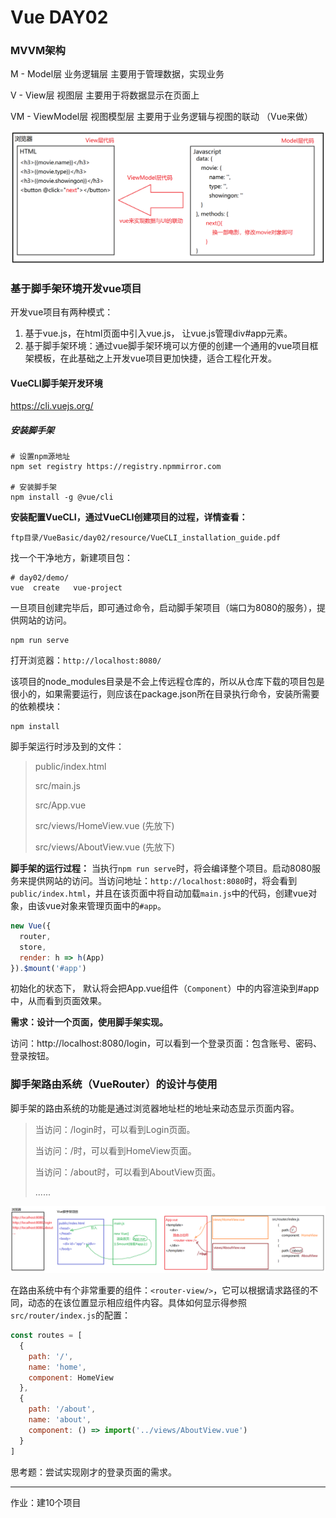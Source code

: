 # Vue DAY02

### MVVM架构

M - Model层    业务逻辑层     主要用于管理数据，实现业务

V - View层     视图层                主要用于将数据显示在页面上

VM -  ViewModel层   视图模型层          主要用于业务逻辑与视图的联动 （Vue来做）

![1685324464410](../../day01/note/assets/1685324464410.png)



### 基于脚手架环境开发vue项目

开发vue项目有两种模式：

1. 基于vue.js，在html页面中引入vue.js， 让vue.js管理div#app元素。
2. 基于脚手架环境：通过vue脚手架环境可以方便的创建一个通用的vue项目框架模板，在此基础之上开发vue项目更加快捷，适合工程化开发。



#### VueCLI脚手架开发环境

https://cli.vuejs.org/

##### 安装脚手架 

```shell
# 设置npm源地址  
npm set registry https://registry.npmmirror.com

# 安装脚手架
npm install -g @vue/cli
```

**安装配置VueCLI，通过VueCLI创建项目的过程，详情查看：**

```
ftp目录/VueBasic/day02/resource/VueCLI_installation_guide.pdf
```

找一个干净地方，新建项目包：

```shell
# day02/demo/
vue  create   vue-project
```

一旦项目创建完毕后，即可通过命令，启动脚手架项目（端口为8080的服务），提供网站的访问。

```shell
npm run serve
```

打开浏览器：`http://localhost:8080/`



该项目的node_modules目录是不会上传远程仓库的，所以从仓库下载的项目包是很小的，如果需要运行，则应该在package.json所在目录执行命令，安装所需要的依赖模块：

```shell
npm install
```



脚手架运行时涉及到的文件：

> public/index.html
>
> src/main.js
>
> src/App.vue
>
> src/views/HomeView.vue (先放下)
>
> src/views/AboutView.vue (先放下)

**脚手架的运行过程：** 当执行`npm run serve`时，将会编译整个项目。启动8080服务来提供网站的访问。当访问地址：`http://localhost:8080`时，将会看到`public/index.html`，并且在该页面中将自动加载`main.js`中的代码，创建vue对象，由该vue对象来管理页面中的`#app`。

```javascript
new Vue({
  router,
  store,
  render: h => h(App)
}).$mount('#app')
```

初始化的状态下， 默认将会把App.vue组件（`Component`）中的内容渲染到#app中，从而看到页面效果。



**需求：设计一个页面，使用脚手架实现。**

访问：http://localhost:8080/login，可以看到一个登录页面：包含账号、密码、登录按钮。



### 脚手架路由系统（VueRouter）的设计与使用

脚手架的路由系统的功能是通过浏览器地址栏的地址来动态显示页面内容。

> 当访问：/login时，可以看到Login页面。
>
> 当访问：/时，可以看到HomeView页面。
>
> 当访问：/about时，可以看到AboutView页面。
>
> ......

![1685332361227](../../day01/note/assets/1685332361227.png)

在路由系统中有个非常重要的组件：`<router-view/>`，它可以根据请求路径的不同，动态的在该位置显示相应组件内容。具体如何显示得参照 `src/router/index.js`的配置：

```javascript
const routes = [
  {
    path: '/',
    name: 'home',
    component: HomeView
  },
  {
    path: '/about',
    name: 'about',
    component: () => import('../views/AboutView.vue')
  }
]
```

思考题：尝试实现刚才的登录页面的需求。























------

作业：建10个项目





















